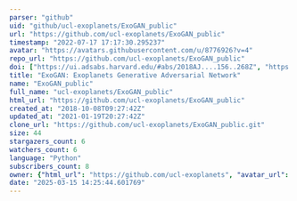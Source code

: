 ```yaml
---
parser: "github"
uid: "github/ucl-exoplanets/ExoGAN_public"
url: "https://github.com/ucl-exoplanets/ExoGAN_public"
timestamp: "2022-07-17 17:17:30.295237"
avatar: "https://avatars.githubusercontent.com/u/8776926?v=4"
repo_url: "https://github.com/ucl-exoplanets/ExoGAN_public"
doi: ["https://ui.adsabs.harvard.edu/#abs/2018AJ....156..268Z", "https://ui.adsabs.harvard.edu/abs/2018ascl.soft12007Z/abstract"]
title: "ExoGAN: Exoplanets Generative Adversarial Network"
name: "ExoGAN_public"
full_name: "ucl-exoplanets/ExoGAN_public"
html_url: "https://github.com/ucl-exoplanets/ExoGAN_public"
created_at: "2018-10-08T09:27:42Z"
updated_at: "2021-01-19T20:27:42Z"
clone_url: "https://github.com/ucl-exoplanets/ExoGAN_public.git"
size: 44
stargazers_count: 6
watchers_count: 6
language: "Python"
subscribers_count: 8
owner: {"html_url": "https://github.com/ucl-exoplanets", "avatar_url": "https://avatars.githubusercontent.com/u/8776926?v=4", "login": "ucl-exoplanets", "type": "Organization"}
date: "2025-03-15 14:25:44.601769"
---
```

